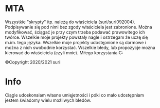 # MTA

Wszystkie "skrypty" itp. należą do właściciela (suri/suri092004). Podpisywanie się pod nimi bez zgody właściciela jest zabronione. Można modyfikować, ściągać je przy czym trzeba podawać prawowitego ich twórce. Wszelkie moje projekty powstały nagle i ostrzegam że uczę się m.im. tego języka. Wszelkie moje projekty udostępnione są darmowe i można z nich swobodnie korzystać. Wszelkie błedy, lub propozycje można kierować do właściciela (czyli mnie). Miłego korzystania C:

©Copyright 2020/2021 suri

# Info
Ciągle udoskonalam własne umięjetności i póki co mało udostępniam jestem świadomy wielu możliwych błedów.
